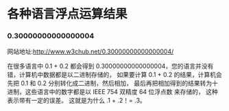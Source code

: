 # 各种语言浮点运算结果

### 0.30000000000000004

网站地址:http://www.w3chub.net/0.30000000000000004/

在很多语言中 0.1 + 0.2 都会得到 0.30000000000000004，您的语言并没有错，计算机中数据都是以二进制存储的， 如果要计算 0.1 + 0.2 的结果，计算机会先把 0.1 和 0.2 分别转化成二进制，然后相加， 最后再把相加得到的结果转为十进制，这些语言中的数字都是以 IEEE 754 双精度 64 位浮点数 来存储的， 这种表示带有一定的误差。
这就是为什么 .1 + .2！= .3。



